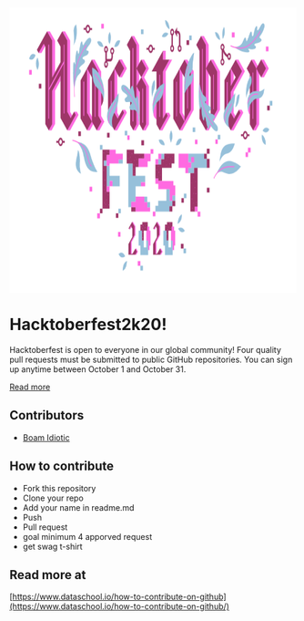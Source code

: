 <img align="center" height="500" src="https://github.com/xg7/hacktoberfest2k20/blob/master/assets/hacktoberfest2k20.png"/>


# Hacktoberfest2k20!

Hacktoberfest is open to everyone in our global community! Four quality pull requests must be submitted to public GitHub repositories. You can sign up anytime between October 1 and October 31.

[Read more](https://hacktoberfest.digitalocean.com/faq/)

## Contributors

- [Boam Idiotic](https://github.com/boamidiotic)

## How to contribute

- Fork this repository
- Clone your repo
- Add your name in readme.md
- Push
- Pull request
- goal minimum 4 apporved request
- get swag t-shirt

## Read more at

[https://www.dataschool.io/how-to-contribute-on-github](https://www.dataschool.io/how-to-contribute-on-github/)

